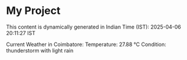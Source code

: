 # My Project

This content is dynamically generated in Indian Time (IST): 2025-04-06 20:11:27 IST


Current Weather in Coimbatore:
Temperature: 27.88 °C
Condition: thunderstorm with light rain

